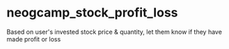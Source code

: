# neogcamp_stock_profit_loss
 Based on user's invested stock price & quantity, let them know if they have made profit or loss
